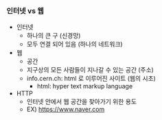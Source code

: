 ### 인터넷 vs 웹

* 인터넷
	- 하나의 큰 구 (신경망)
	- 모두 연결 되어 있음 (하나의 네트워크)
* 웹
	- 공간
	- 지구상의 모든 사람들이 지나갈 수 있는 공간 (주소)
	- info.cern.ch: html 로 이루어진 사이트 (웹의 시초)
		- html: hyper text markup language
* HTTP
	- 인터넷 안에서 웹 공간을 찾아가기 위한 용도
	- EX) https://www.naver.com
